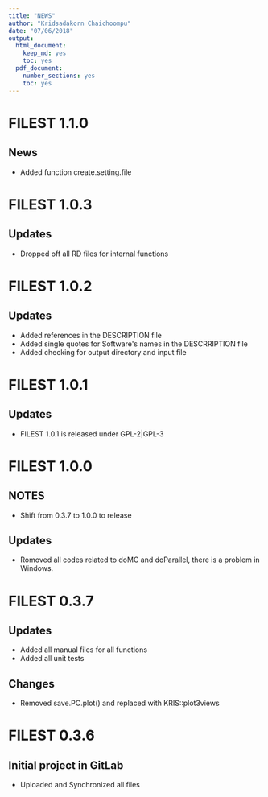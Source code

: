 ```yaml
---
title: "NEWS"
author: "Kridsadakorn Chaichoompu"
date: "07/06/2018"
output:
  html_document:
    keep_md: yes
    toc: yes
  pdf_document: 
    number_sections: yes
    toc: yes
---
```




# FILEST 1.1.0

## News

* Added function create.setting.file


# FILEST 1.0.3

## Updates

* Dropped off all RD files for internal functions


# FILEST 1.0.2

## Updates

* Added references in the DESCRIPTION file
* Added single quotes for Software's names in the DESCRRIPTION file
* Added checking for output directory and input file


# FILEST 1.0.1

## Updates

* FILEST 1.0.1 is released under GPL-2|GPL-3

# FILEST 1.0.0

## NOTES

* Shift from 0.3.7 to 1.0.0 to release

## Updates

* Romoved all codes related to doMC and doParallel, there is a problem in Windows.

# FILEST 0.3.7

## Updates

* Added all manual files for all functions
* Added all unit tests

## Changes

* Removed save.PC.plot() and replaced with KRIS::plot3views

# FILEST 0.3.6

## Initial project in GitLab

* Uploaded and Synchronized all files
